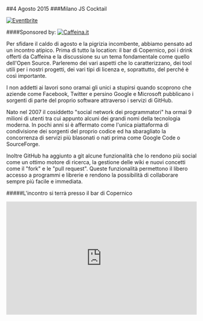 ##4 Agosto 2015
###Milano JS Cocktail

[![Eventbrite](https://www.eventbrite.it/custombutton?eid=17779636371)](http://www.eventbrite.it/e/biglietti-milano-js-cocktail-17779636371?ref=ebtn)

####Sponsored by:
[![Caffeina.it](http://i.imgur.com/Vh7NURe.png?1)](http://caffeina.it)

Per sfidare il caldo di agosto e la pigrizia incombente, abbiamo pensato ad un incontro atipico. Prima di tutto la location: il bar di Copernico, poi i drink offerti da Caffeina e la discussione su un tema fondamentale come quello dell'Open Source. Parleremo dei vari aspetti che lo caratterizzano, dei tool utili per i nostri progetti, dei vari tipi di licenza e, soprattutto, del perché è così importante.

I non addetti ai lavori sono oramai gli unici a stupirsi quando scoprono che aziende come Facebook, Twitter e persino Google e Microsoft pubblicano i sorgenti di parte del proprio software attraverso i servizi di GitHub.

Nato nel 2007 il cosiddetto "social network dei programmatori" ha ormai 9 milioni di utenti tra cui appunto alcuni dei grandi nomi della tecnologia moderna. In pochi anni si è affermato come l'unica piattaforma di condivisione dei sorgenti del proprio codice ed ha sbaragliato la concorrenza di servizi più blasonati o nati prima come Google Code o SourceForge.

Inoltre GitHub ha aggiunto a git alcune funzionalità che lo rendono più social come un ottimo motore di ricerca, la gestione delle wiki e nuovi concetti come il "fork" e le "pull request". Queste funzionalità permettono il libero accesso a programmi e librerie e rendono la possibilità di collaborare sempre più facile e immediata.

#####L'incontro si terrà presso il bar di Copernico
<div class="frame">
<iframe src="https://www.google.com/maps/embed?pb=!1m18!1m12!1m3!1d2797.0069000733693!2d9.20309423016357!3d45.48980579943327!2m3!1f0!2f0!3f0!3m2!1i1024!2i768!4f13.1!3m3!1m2!1s0x0000000000000000%3A0xf85d28f3d532d3b5!2sCopernico+Milano!5e0!3m2!1sen!2sit!4v1431020946555" width="100%" height="300" frameborder="0" style="border:0"></iframe>
</div>
